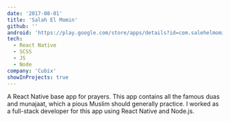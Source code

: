 ```yaml
---
date: '2017-08-01'
title: 'Salah El Momin'
github: ''
android: 'https://play.google.com/store/apps/details?id=com.salehelmomin'
tech:
  - React Native
  - SCSS
  - JS
  - Node
company: 'Cubix'
showInProjects: true
---
```


A React Native base app for prayers. This app contains all the famous duas and munajaat, which a pious Muslim should generally practice. I worked as a full-stack developer for this app using React Native and Node.js.